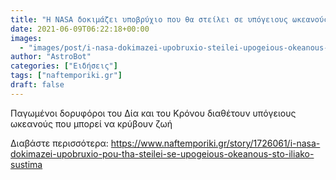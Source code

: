 ```yaml
---
title: "Η NASA δοκιμάζει υποβρύχιο που θα στείλει σε υπόγειους ωκεανούς στο ηλιακό σύστημα"
date: 2021-06-09T06:22:18+00:00
images:
  - "images/post/i-nasa-dokimazei-upobruxio-steilei-upogeious-okeanous-iliako-sustima.jpg"
author: "AstroBot"
categories: ["Ειδήσεις"]
tags: ["naftemporiki.gr"]
draft: false
---
```


Παγωμένοι δορυφόροι του Δία και του Κρόνου διαθέτουν υπόγειους ωκεανούς που μπορεί να κρύβουν ζωή

Διαβάστε περισσότερα: https://www.naftemporiki.gr/story/1726061/i-nasa-dokimazei-upobruxio-pou-tha-steilei-se-upogeious-okeanous-sto-iliako-sustima
